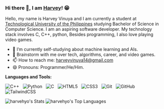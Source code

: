 ### Hi there 👋, I am [Harvey](https://github.com/harvehyo)! 😁
<!--
**harvehyo/harvehyo** is a ✨ _special_ ✨ repository because its `README.md` (this file) appears on your GitHub profile.
Here are some ideas to get you started:

- 🔭 I’m currently working on ...
- 🌱 I’m currently learning ...
- 👯 I’m looking to collaborate on ...
- 🤔 I’m looking for help with ...
- 💬 Ask me about ...
- 📫 How to reach me: ...
- 😄 Pronouns: ...
- ⚡ Fun fact: ...
- 🤔 I’m looking for help with Statistics
- 👯 I’m looking to collaborate on ...
-->

Hello, my name is Harvey Vinuya and I am currently a student at [Technological University of the Philippines](https://www.tup.edu.ph/) studying Bachelor of Science in Computer Science. I am an aspiring software developer. My technology stack involves C, C++, python, Besides programming, I also love playing video games.

- 🔭 I’m currently self-studying about machine learning and AIs.
- 💬 Brainstorm with me over tech, algorithms, career, and video games. 
- 📫 How to reach me: harveyvinuya14@gmail.com
- 😄 Pronouns: Programmer/He/Him.

**Languages and Tools:** 

![C++](https://img.shields.io/badge/-c++-black?logo=c%2B%2B&style=social)&nbsp;&nbsp;
![Python](https://img.shields.io/badge/-Python-black?logo=Python&style=social)&nbsp;&nbsp;
![C](https://img.shields.io/badge/-C-black?logo=c&style=social)&nbsp;&nbsp;
![HTML5](https://img.shields.io/badge/-HTML5-black?logo=html5&style=social)&nbsp;&nbsp;
![CSS3](https://img.shields.io/badge/-CSS3-black?logo=css3&style=social)&nbsp;&nbsp;
![Git](https://img.shields.io/badge/-Git-black?logo=git&style=social)&nbsp;&nbsp;
![GitHub](https://img.shields.io/badge/-GitHub-black?logo=github&style=social)&nbsp;&nbsp;
![TailwindCSS](https://img.shields.io/badge/Tailwind%20CSS-%2338B2AC.svg?logo=tailwind-css&logoColor=white&style=social)&nbsp;&nbsp;


![harvehyo's Stats](https://github-readme-stats.vercel.app/api?username=harvehyo&theme=default&show_icons=true&hide_border=true&count_private=true)
![harvehyo's Top Languages](https://github-readme-stats.vercel.app/api/top-langs/?username=harvehyo&theme=default&show_icons=true&hide_border=true&layout=compact)
